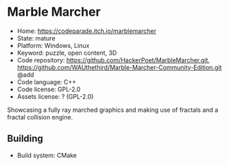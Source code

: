 # Marble Marcher

- Home: https://codeparade.itch.io/marblemarcher
- State: mature
- Platform: Windows, Linux
- Keyword: puzzle, open content, 3D
- Code repository: https://github.com/HackerPoet/MarbleMarcher.git, https://github.com/WAUthethird/Marble-Marcher-Community-Edition.git @add
- Code language: C++
- Code license: GPL-2.0
- Assets license: ? (GPL-2.0)

Showcasing a fully ray marched graphics and making use of fractals and a fractal collision engine.

## Building

- Build system: CMake
